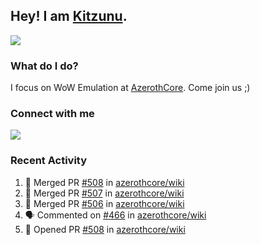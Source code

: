 ## Hey! I am [Kitzunu](https://Github.com/Kitzunu).

<!--- <a href="https://github-readme-stats.kitzunu.vercel.app/api?username=Kitzunu&show_icons=true&theme=dark">
  <img src="https://github-readme-stats.kitzunu.vercel.app/api?username=Kitzunu&show_icons=true&theme=dark" />
</a>
<a href="https://github-readme-stats.kitzunu.vercel.app/api?username=Kitzunu&show_icons=true&theme=dark">
  <img align="center" src="https://github-readme-stats.vercel.app/api/top-langs/?username=Kitzunu&layout=compact&theme=dark" />
</a> -->

<a href="https://metrics.lecoq.io/Kitzunu?template=classic&people=1&notable=1&people.limit=28&people.size=28&people.types=followers%2C%20following&people.thanks=Keader&people.identicons=false&people.shuffle=false&notable.repositories=true&config.timezone=Europe%2FStockholm">
  <img align="center" src="https://metrics.lecoq.io/Kitzunu?template=classic&people=1&notable=1&people.limit=28&people.size=28&people.types=followers%2C%20following&people.thanks=Keader&people.identicons=false&people.shuffle=false&notable.repositories=true&config.timezone=Europe%2FStockholm" />
</a>

### What do I do?

I focus on WoW Emulation at [AzerothCore](https://Github.com/AzerothCore). Come join us ;)

### Connect with me
[![](https://img.shields.io/badge/AzerothCore%20Discord-Connect%20with%20me!-green)](https://discord.com/invite/gkt4y2x)

### Recent Activity

<!--START_SECTION:activity-->
1. 🎉 Merged PR [#508](https://github.com/azerothcore/wiki/pull/508) in [azerothcore/wiki](https://github.com/azerothcore/wiki)
2. 🎉 Merged PR [#507](https://github.com/azerothcore/wiki/pull/507) in [azerothcore/wiki](https://github.com/azerothcore/wiki)
3. 🎉 Merged PR [#506](https://github.com/azerothcore/wiki/pull/506) in [azerothcore/wiki](https://github.com/azerothcore/wiki)
4. 🗣 Commented on [#466](https://github.com/azerothcore/wiki/issues/466) in [azerothcore/wiki](https://github.com/azerothcore/wiki)
5. 💪 Opened PR [#508](https://github.com/azerothcore/wiki/pull/508) in [azerothcore/wiki](https://github.com/azerothcore/wiki)
<!--END_SECTION:activity-->

